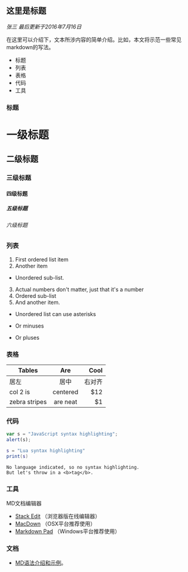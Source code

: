 ## 这里是标题

*张三 最后更新于2016年7月16日*

在这里可以介绍下，文本所涉内容的简单介绍。比如，本文将示范一些常见markdown的写法。

 * 标题
 * 列表
 * 表格
 * 代码
 * 工具

### 标题

# 一级标题
## 二级标题
### 三级标题
#### 四级标题
##### 五级标题
###### 六级标题


### 列表

1. First ordered list item
2. Another item
  * Unordered sub-list. 
3. Actual numbers don't matter, just that it's a number
  1. Ordered sub-list
4. And another item.

* Unordered list can use asterisks
- Or minuses
+ Or pluses

### 表格

| Tables        | Are           | Cool  |
| ------------- |:-------------:| -----:|
| 居左           | 居中           | 右对齐 |
| col 2 is      | centered      |   $12 |
| zebra stripes | are neat      |    $1 |


### 代码

```javascript
var s = "JavaScript syntax highlighting";
alert(s);
```
 
```lua
s = "Lua syntax highlighting"
print(s)
```
 
```
No language indicated, so no syntax highlighting. 
But let's throw in a <b>tag</b>.
```

### 工具

MD文档编辑器

* [Stack Edit](https://stackedit.io/) （浏览器版在线编辑器）
* [MacDown](http://macdown.uranusjr.com/) （OSX平台推荐使用）
* [Markdown Pad](http://markdownpad.com/) （Windows平台推荐使用）

### 文档

* [MD语法介绍和示例](https://github.com/adam-p/markdown-here/wiki/Markdown-Cheatsheet#emphasis)。
